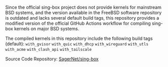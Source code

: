 Since the official sing-box project does not provide kernels for mainstream BSD systems, and the version available in the FreeBSD software repository is outdated and lacks several default build tags, this repository provides a modified version of the official GitHub Actions workflow for compiling sing-box kernels on major BSD systems.

The compiled kernels in this repository include the following build tags (default):
`with_gvisor` `with_quic` `with_dhcp` `with_wireguard` `with_utls` `with_acme` `with_clash_api` `with_tailscale`

Source Code Repository:
[SagerNet/sing-box](https://github.com/SagerNet/sing-box)
